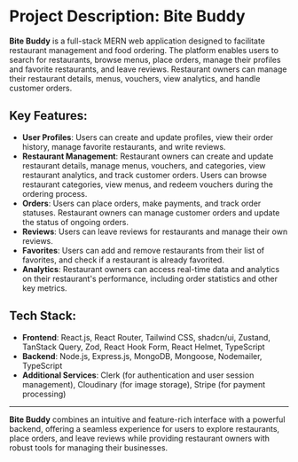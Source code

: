 # Project Description: Bite Buddy

**Bite Buddy** is a full-stack MERN web application designed to facilitate restaurant management and food ordering. The platform enables users to search for restaurants, browse menus, place orders, manage their profiles and favorite restaurants, and leave reviews. Restaurant owners can manage their restaurant details, menus, vouchers, view analytics, and handle customer orders.

## Key Features:

- **User Profiles**: Users can create and update profiles, view their order history, manage favorite restaurants, and write reviews.
- **Restaurant Management**: Restaurant owners can create and update restaurant details, manage menus, vouchers, and categories, view restaurant analytics, and track customer orders. Users can browse restaurant categories, view menus, and redeem vouchers during the ordering process.
- **Orders**: Users can place orders, make payments, and track order statuses. Restaurant owners can manage customer orders and update the status of ongoing orders.
- **Reviews**: Users can leave reviews for restaurants and manage their own reviews.
- **Favorites**: Users can add and remove restaurants from their list of favorites, and check if a restaurant is already favorited.
- **Analytics**: Restaurant owners can access real-time data and analytics on their restaurant's performance, including order statistics and other key metrics.

## Tech Stack:

- **Frontend**: React.js, React Router, Tailwind CSS, shadcn/ui, Zustand, TanStack Query, Zod, React Hook Form, React Helmet, TypeScript
- **Backend**: Node.js, Express.js, MongoDB, Mongoose, Nodemailer, TypeScript
- **Additional Services**: Clerk (for authentication and user session management), Cloudinary (for image storage), Stripe (for payment processing)

---

**Bite Buddy** combines an intuitive and feature-rich interface with a powerful backend, offering a seamless experience for users to explore restaurants, place orders, and leave reviews while providing restaurant owners with robust tools for managing their businesses.

